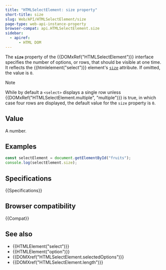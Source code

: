 ```yaml
---
title: "HTMLSelectElement: size property"
short-title: size
slug: Web/API/HTMLSelectElement/size
page-type: web-api-instance-property
browser-compat: api.HTMLSelectElement.size
sidebar:
  - apiref:
      - HTML DOM
---
```


The **`size`** property of the {{DOMxRef("HTMLSelectElement")}} interface specifies the number of options, or rows, that should be visible at one time. It reflects the {{htmlelement("select")}} element's [`size`](/en-US/docs/Web/HTML/Reference/Elements/select#size) attribute. If omitted, the value is `0`.

> [!NOTE]
> While by default a `<select>` displays a single row unless {{DOMxRef("HTMLSelectElement.multiple", "multiple")}} is true, in which case four rows are displayed, the default value for the `size` property is `0`.

## Value

A number.

## Examples

```js
const selectElement = document.getElementById("fruits");
console.log(selectElement.size);
```

## Specifications

{{Specifications}}

## Browser compatibility

{{Compat}}

## See also

- {{HTMLElement("select")}}
- {{HTMLElement("option")}}
- {{DOMXref("HTMLSelectElement.selectedOptions")}}
- {{DOMXref("HTMLSelectElement.length")}}
